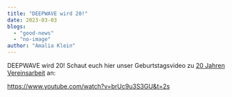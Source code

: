 ```yaml
---
title: "DEEPWAVE wird 20!"
date: 2023-03-03
blogs: 
  - "good-news"
  - "no-image"
author: "Amalia Klein"
---
```


DEEPWAVE wird 20! Schaut euch hier unser Geburtstagsvideo zu [20 Jahren Vereinsarbeit](https://www.deepwave.org/ueber-uns/woher-wir-kommen/) an:

https://www.youtube.com/watch?v=brUc9u3S3GU&t=2s
